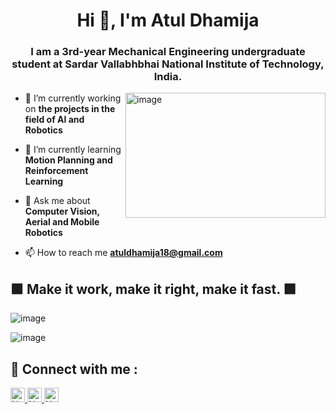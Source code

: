 <h1 align="center">Hi 👋, I'm Atul Dhamija</h1>
<h3 align="center">I am a 3rd-year Mechanical Engineering undergraduate student at Sardar Vallabhbhai National Institute of Technology, India.</h3>



<img align="right" height="200px" width="320px" src="https://cdn.dribbble.com/users/2395254/screenshots/6974793/robot.gif" alt="image" />

- 🔭 I’m currently working on **the projects in the field of AI and Robotics**

- 🌱 I’m currently learning **Motion Planning and Reinforcement Learning**

- 💬 Ask me about **Computer Vision, Aerial and Mobile Robotics**

- 📫 How to reach me **atuldhamija18@gmail.com**

## 🟩 Make it work, make it right, make it fast. 🟩

<p align="left">
<img src="https://github-readme-stats.vercel.app/api?username=atul-dhamija&theme=radical&show_icons=true" alt="image" />
</p>

<p align="left">
<img src="https://github-readme-stats.vercel.app/api/top-langs/?username=atul-dhamija&layout=compact&theme=blueberry" alt="image" />
</p>

## 🤝 Connect with me :

<a href="https://www.linkedin.com/in/atul-dhamija/" ><img height="23" alt="Nodejs" src="https://img.shields.io/static/v1.svg?label=connect&message=@AtulDhamija&color=green&logo=linkedin&style=flat-square&logoColor=white&colorA=blue" /> </a>
<a href="https://github.com/atul-dhamija" ><img height="23" alt="Nodejs" src="https://img.shields.io/static/v1.svg?label=follow&message=@atul-dhamija&color=yellow&logo=github&style=flat-square&logoColor=white&colorA=black" /> </a>
<a href="mailto:atuldhamija18@gmail.com" ><img height="23" alt="Nodejs" src="https://img.shields.io/static/v1.svg?message=atuldhamija18@gmail.com&label=mail&style=flat-square&logo=gmail&color=red&logoColor=red&colorA=grey&link=mailto:atuldhamija18@gmail.com" /> </a>
